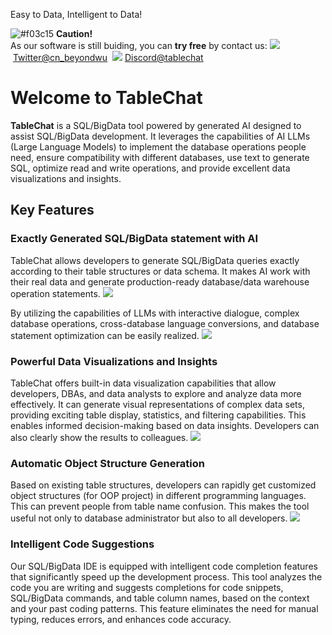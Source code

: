 
Easy to Data, Intelligent to Data! &nbsp; 

![#f03c15](https://placehold.co/15x15/f03c15/f03c15.png) **Caution!** <br>
As our software is still buiding, you can **try free** by contact us:&nbsp;<img src="https://user-images.githubusercontent.com/4312068/282979400-f29cb9f4-9779-41e0-b082-100edfe1e891.png">&nbsp;[Twitter@cn_beyondwu](https://twitter.com/cn_beyondwu)  &nbsp;<img src="https://user-images.githubusercontent.com/4312068/283023545-113ecfec-4c65-4c32-9a07-e816cf062207.png">&nbsp;[Discord@tablechat](https://discord.gg/fB6RG45a) 
<br>

# Welcome to TableChat
**TableChat** is a SQL/BigData tool powered by generated  AI designed to assist SQL/BigData development. It leverages the capabilities of AI  LLMs (Large Language Models) to implement the database operations people need, ensure compatibility with different databases,  use text to generate SQL, optimize read and write operations, and provide excellent data visualizations and insights.

## Key Features
### Exactly Generated SQL/BigData statement  with AI
TableChat  allows developers to generate SQL/BigData queries exactly according to their table structures or data schema. It makes AI work with their real data and generate production-ready database/data warehouse operation statements. 
<img src="https://user-images.githubusercontent.com/4312068/283025844-cc8e752c-ce31-4f3b-96ef-5760e1fa574d.png">

By utilizing the capabilities of LLMs with interactive dialogue,  complex database operations, cross-database language conversions, and database statement optimization can be easily realized.
<img src="https://user-images.githubusercontent.com/4312068/283469710-d6ee0f7d-7c8d-455e-a244-5dee693b68a8.png">

### Powerful Data Visualizations and Insights
TableChat offers built-in data visualization capabilities that allow developers, DBAs, and data analysts to explore and analyze data more effectively. It  can generate visual representations of complex data sets,  providing exciting table display, statistics, and filtering capabilities. This enables informed decision-making based on data insights. Developers can also clearly show the results to colleagues. 
<img src="https://user-images.githubusercontent.com/4312068/283025857-f8c56053-6be4-48f2-abfe-e25901fea5b6.png">

### Automatic Object Structure Generation
Based on existing table structures, developers can rapidly get customized object structures (for OOP project) in different programming languages. This can prevent people from table name confusion. This makes the tool useful not only to database administrator but also to all developers.
<img src="https://user-images.githubusercontent.com/4312068/283056786-3528383c-8804-4fcc-88b8-0ca11a28e77d.png">

### Intelligent Code Suggestions
Our SQL/BigData IDE is equipped with intelligent code completion features that significantly speed up the development process. This tool analyzes the code you are writing and suggests completions for code snippets, SQL/BigData commands, and table column names, based on the context and your past coding patterns. This feature eliminates the need for manual typing, reduces errors, and enhances code accuracy.
